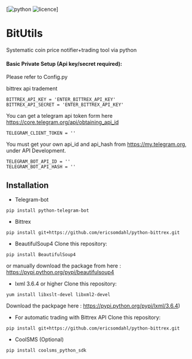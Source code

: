 [![python](https://img.shields.io/badge/python-2.7%20%26%203-blue.svg)
![licence](https://img.shields.io/badge/licence-GPL%20v2-blue.svg)]

# BitUtils
Systematic coin price notifier+trading tool via python

#### Basic Private Setup (Api key/secret required):
Please refer to Config.py

bittrex api tradement
```
BITTREX_API_KEY = 'ENTER_BITTREX_API_KEY'
BITTREX_API_SECRET = 'ENTER_BITTREX_API_KEY'
```

You can get a telegram api token form here
https://core.telegram.org/api/obtaining_api_id
```
TELEGRAM_CLIENT_TOKEN = ''
```

You must get your own api_id and api_hash from https://my.telegram.org, under API Development.
```
TELEGRAM_BOT_API_ID = ''
TELEGRAM_BOT_API_HASH = ''
```



Installation
------------
* Telegram-bot
```
pip install python-telegram-bot
```

* Bittrex
```
pip install git+https://github.com/ericsomdahl/python-bittrex.git
```

* BeautifulSoup4
Clone this repository:
```
pip install BeautifulSoup4
```
or manually download the package from here : 
https://pypi.python.org/pypi/beautifulsoup4

* lxml 3.6.4 or higher
Clone this repository:
```
yum install libxslt-devel libxml2-devel
```
    
Download the packpage here : 
    https://pypi.python.org/pypi/lxml/3.6.4)

* For automatic trading with Bittrex API
Clone this repository:
```
pip install git+https://github.com/ericsomdahl/python-bittrex.git
```

* CoolSMS (Optional)
```
pip install coolsms_python_sdk
```
